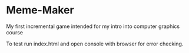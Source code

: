 # Meme-Maker
My first incremental game intended for my intro into computer graphics course


To test run index.html and open console with browser for error checking.
